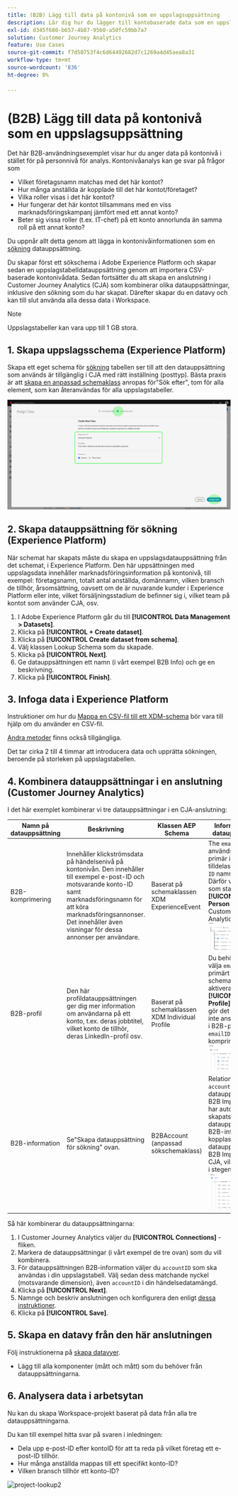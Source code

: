 ```yaml
---
title: (B2B) Lägg till data på kontonivå som en uppslagsuppsättning
description: Lär dig hur du lägger till kontobaserade data som en uppslagsdatauppsättning i CJA
exl-id: d345f680-b657-4b87-9560-a50fc59bb7a7
solution: Customer Journey Analytics
feature: Use Cases
source-git-commit: f7d50753f4c6d64492682d7c1269a4d45aea8a31
workflow-type: tm+mt
source-wordcount: '836'
ht-degree: 0%

---
```


# (B2B) Lägg till data på kontonivå som en uppslagsuppsättning

Det här B2B-användningsexemplet visar hur du anger data på kontonivå i stället för på personnivå för analys. Kontonivåanalys kan ge svar på frågor som

* Vilket företagsnamn matchas med det här kontot?
* Hur många anställda är kopplade till det här kontot/företaget?
* Vilka roller visas i det här kontot?
* Hur fungerar det här kontot tillsammans med en viss marknadsföringskampanj jämfört med ett annat konto?
* Beter sig vissa roller (t.ex. IT-chef) på ett konto annorlunda än samma roll på ett annat konto?

Du uppnår allt detta genom att lägga in kontonivåinformationen som en [sökning](/help/getting-started/cja-glossary.md) datauppsättning.

Du skapar först ett sökschema i Adobe Experience Platform och skapar sedan en uppslagstabelldatauppsättning genom att importera CSV-baserade kontonivådata. Sedan fortsätter du att skapa en anslutning i Customer Journey Analytics (CJA) som kombinerar olika datauppsättningar, inklusive den sökning som du har skapat. Därefter skapar du en datavy och kan till slut använda alla dessa data i Workspace.

>[!NOTE]
>
>Uppslagstabeller kan vara upp till 1 GB stora.

## 1. Skapa uppslagsschema (Experience Platform)

Skapa ett eget schema för [sökning](/help/getting-started/cja-glossary.md) tabellen ser till att den datauppsättning som används är tillgänglig i CJA med rätt inställning (posttyp). Bästa praxis är att [skapa en anpassad schemaklass](https://experienceleague.adobe.com/docs/experience-platform/xdm/tutorials/create-schema-ui.html#create-new-class) anropas för&quot;Sök efter&quot;, tom för alla element, som kan återanvändas för alla uppslagstabeller.

![](../assets/create-new-class.png)

## 2. Skapa datauppsättning för sökning (Experience Platform)

När schemat har skapats måste du skapa en uppslagsdatauppsättning från det schemat, i Experience Platform. Den här uppsättningen med uppslagsdata innehåller marknadsföringsinformation på kontonivå, till exempel: företagsnamn, totalt antal anställda, domännamn, vilken bransch de tillhör, årsomsättning, oavsett om de är nuvarande kunder i Experience Platform eller inte, vilket försäljningsstadium de befinner sig i, vilket team på kontot som använder CJA, osv.

1. I Adobe Experience Platform går du till **[!UICONTROL Data Management > Datasets]**.
1. Klicka på **[!UICONTROL + Create dataset]**.
1. Klicka på **[!UICONTROL Create dataset from schema]**.
1. Välj klassen Lookup Schema som du skapade.
1. Klicka på **[!UICONTROL Next]**.
1. Ge datauppsättningen ett namn (i vårt exempel B2B Info) och ge en beskrivning.
1. Klicka på **[!UICONTROL Finish]**.

## 3. Infoga data i Experience Platform

Instruktioner om hur du [Mappa en CSV-fil till ett XDM-schema](https://experienceleague.adobe.com/docs/experience-platform/ingestion/tutorials/map-a-csv-file.html) bör vara till hjälp om du använder en CSV-fil.

[Andra metoder](https://experienceleague.adobe.com/docs/experience-platform/ingestion/home.html) finns också tillgängliga.

Det tar cirka 2 till 4 timmar att introducera data och upprätta sökningen, beroende på storleken på uppslagstabellen.

## 4. Kombinera datauppsättningar i en anslutning (Customer Journey Analytics)

I det här exemplet kombinerar vi tre datauppsättningar i en CJA-anslutning:

| Namn på datauppsättning | Beskrivning | Klassen AEP Schema | Information om datauppsättning |
| --- | --- | --- | --- |
| B2B-komprimering | Innehåller klickströmsdata på händelsenivå på kontonivån. Den innehåller till exempel e-post-ID och motsvarande konto-ID samt marknadsföringsnamn för att köra marknadsföringsannonser. Det innehåller även visningar för dessa annonser per användare. | Baserat på schemaklassen XDM ExperienceEvent | The `emailID` används som primär identitet och tilldelas en `Customer ID` namnutrymme. Därför visas den som standard **[!UICONTROL Person ID]** i Customer Journey Analytics. ![Impressions](../assets/impressions-mixins.png) |
| B2B-profil | Den här profildatauppsättningen ger dig mer information om användarna på ett konto, t.ex. deras jobbtitel, vilket konto de tillhör, deras LinkedIn-profil osv. | Baserat på schemaklassen XDM Individual Profile | Du behöver inte välja `emailID` som primärt ID i det här schemat. Se till att aktivera **[!UICONTROL Profile]**; Om du inte gör det kan CJA inte ansluta `emailID` i B2B-profil med `emailID` i B2B-komprimeringsdata. ![Profil](../assets/profile-mixins.png) |
| B2B-information | Se&quot;Skapa datauppsättning för sökning&quot; ovan. | B2BAccount (anpassad sökschemaklass) | Relationen mellan `accountID` och datauppsättningen B2B Impressions har automatiskt skapats genom att datauppsättningen B2B-information kopplas till datauppsättningen B2B Impression i CJA, vilket beskrivs i stegen nedan. ![Sök](../assets/lookup-mixins.png) |

Så här kombinerar du datauppsättningarna:

1. I Customer Journey Analytics väljer du **[!UICONTROL Connections]** -fliken.
1. Markera de datauppsättningar (i vårt exempel de tre ovan) som du vill kombinera.
1. För datauppsättningen B2B-information väljer du `accountID` som ska användas i din uppslagstabell. Välj sedan dess matchande nyckel (motsvarande dimension), även `accountID` i din händelsedatamängd.
1. Klicka på **[!UICONTROL Next]**.
1. Namnge och beskriv anslutningen och konfigurera den enligt [dessa instruktioner](/help/connections/create-connection.md).
1. Klicka på **[!UICONTROL Save]**.

## 5. Skapa en datavy från den här anslutningen

Följ instruktionerna på [skapa datavyer](/help/data-views/create-dataview.md).

* Lägg till alla komponenter (mått och mått) som du behöver från datauppsättningarna.

## 6. Analysera data i arbetsytan

Nu kan du skapa Workspace-projekt baserat på data från alla tre datauppsättningarna.

Du kan till exempel hitta svar på svaren i inledningen:

* Dela upp e-post-ID efter kontoID för att ta reda på vilket företag ett e-post-ID tillhör.
* Hur många anställda mappas till ett specifikt konto-ID?
* Vilken bransch tillhör ett konto-ID?

![project-lookup2](https://git.corp.adobe.com/storage/user/5902/files/348183a8-343c-497e-b270-4fc02b32cb9e)
